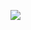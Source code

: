 <a href="https://www.dopesatan.ml/"><img src="https://blogger.googleusercontent.com/img/b/R29vZ2xl/AVvXsEjaGjmWI7OhAtQSRlQ1-gbA0hxxHnz_tqgbiLP4NoDCsEsGTjZzHpI8BPgK6AdkeU1sGVhDC2V9gIC842ZUT14ZthVniABI3qyCLSWDvA--AvMEV-IMKHlu5Yw0DxN2ERE0PU4GHjhY9mTPKPWPgpQmU5U-2H3iFyTmf4V_Oa8c0rbStXGvG-Gec2DE/s16000/Untitled%20design-modified.png"/></a>
